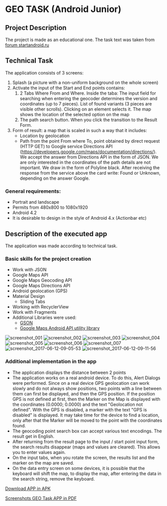 # GEO TASK (Android Junior)

## Project Description
The project is made as an educational one. The task text was taken from [forum startandroid.ru](http://forum.startandroid.ru/viewtopic.php?f=54&t=2458)

## Technical Task
The application consists of 3 screens:
1. Splash (a picture with a non-uniform background on the whole screen)
2. Activate the input of the Start and End points contains:
   1. 2 Tabs Where From and Where. Inside the taba: The input field for searching when entering the geocoder determines the version and coordinates (up to 7 pieces). List of found variants (3 pieces are visible other scrolls). Clicking on an element selects it. The map shows the location of the selected option on the map
   2. The path search button. When you click the transition to the Result Form.
3. Form of result: a map that is scaled in such a way that it includes:
   * Location by geolocation
   * Path from the point From where To, point obtained by direct request (HTTP GET) to Google service Directions API (https://developers.google.com/maps/documentation/directions/).
We accept the answer from Directions API in the form of JSON. We are only interested in the coordinates of the path details are not important. We draw in the form of Polyline black.
After receiving the response from the service above the card write: Found or Unknown, depending on the answer Google.

### General requirements:
* Portrait and landscape
* Permits from 480x800 to 1080x1920
* Android 4.2
* It is desirable to design in the style of Android 4.x (Actionbar etc)

## Description of the executed app
The application was made according to technical task.

### Basic skills for the project creation
+ Work with JSON
+ Google Maps API
+ Google Maps Geocoding API
+ Google Maps Directions API
+ Android geolocation (GPS)
+ Material Design
  + Sliding Tabs
+ Working with RecyclerView
+ Work with Fragments
+ Additional Libraries were used:
  + [GSON](https://github.com/google/gson)
  + [Google Maps Android API utility library](https://github.com/googlemaps/android-maps-utils)

![screenshot_001](https://cloud.githubusercontent.com/assets/19373990/26530716/f2b89014-43e2-11e7-93f8-90b35250b1d4.jpg)
![screenshot_002](https://cloud.githubusercontent.com/assets/19373990/26530718/f2b97434-43e2-11e7-88d0-149ffb6f28c3.jpg)
![screenshot_003](https://cloud.githubusercontent.com/assets/19373990/26530720/f2bba434-43e2-11e7-9f46-977293548558.jpg)
![screenshot_004](https://cloud.githubusercontent.com/assets/19373990/26530719/f2bacb04-43e2-11e7-9aa6-4a8ac00a52dc.jpg)
![screenshot_005](https://cloud.githubusercontent.com/assets/19373990/26530721/f2bc26a2-43e2-11e7-9b94-2670c3c4c2d6.jpg)
![screenshot_006](https://cloud.githubusercontent.com/assets/19373990/26530717/f2b89b54-43e2-11e7-846d-d18e0e1217fc.jpg)
![screenshot_007](https://cloud.githubusercontent.com/assets/19373990/26530722/f2d49660-43e2-11e7-8e95-e031a642e60b.jpg)
![screenshot_2017-06-12-09-05-53](https://user-images.githubusercontent.com/19373990/27021242-bcb5de86-4f4f-11e7-96b6-d0aedec73ff6.png)
![screenshot_2017-06-12-09-11-56](https://user-images.githubusercontent.com/19373990/27021243-bcb64d26-4f4f-11e7-8a40-ef05ae84e229.png)

### Additional implementation in the app
+ The application displays the distance between 2 points
+ The application works on a real android device. To do this, Alert Dialogs were performed. Since on a real device GPS geolocation can work slowly and do not always show positions, two points with a line between them can first be displayed, and then the GPS position. If the position GPS is not defined at first, then the Marker on the Map is displayed with the coordinates (0.0000; 0.0000) and the text "Geolocation not defined". With the GPS is disabled, a marker with the text "GPS is disabled" is displayed. It may take time for the device to find a location, only after that the Marker will be moved to the point with the coordinates found.
+ The geocoding point search box can accept various text encodings. The result get in English.
+ After returning from the result page to the input / start point input form, the search results disappear (maps and values are cleared). This allows you to enter values again.
+ On the input tabs, when you rotate the screen, the results list and the marker on the map are saved.
+ On the data entry screen on some devices, it is possible that the keyboard will shift the map, to display the map, after entering the data in the search string, remove the keyboard.

[Download APP in APK](https://drive.google.com/file/d/0B_FuLrEepxSsc2JNS2hYMkpTbGs/view?usp=sharing)

[Screenshots GEO Task APP in PDF](https://drive.google.com/file/d/0B_FuLrEepxSscUNqU2QxUHlqblk/view?usp=sharing)
